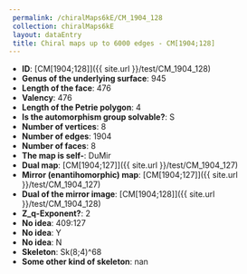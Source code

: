 ```yaml
--- 
 permalink: /chiralMaps6kE/CM_1904_128 
 collection: chiralMaps6kE
 layout: dataEntry
 title: Chiral maps up to 6000 edges - CM[1904;128]
---
```


- **ID**: [CM[1904;128]]({{ site.url }}/test/CM_1904_128)
- **Genus of the underlying surface**: 945
- **Length of the face**: 476
- **Valency**: 476
- **Length of the Petrie polygon**: 4
- **Is the automorphism group solvable?**: S
- **Number of vertices**: 8
- **Number of edges**: 1904
- **Number of faces**: 8
- **The map is self-**: DuMir
- **Dual map**: [CM[1904;127]]({{ site.url }}/test/CM_1904_127)
- **Mirror (enantihomorphic) map**: [CM[1904;127]]({{ site.url }}/test/CM_1904_127)
- **Dual of the mirror image**: [CM[1904;128]]({{ site.url }}/test/CM_1904_128)
- **Z_q-Exponent?**: 2
- **No idea**:  409:127
- **No idea**: Y
- **No idea**: N
- **Skeleton**: Sk(8;4)^68
- **Some other kind of skeleton**: nan
